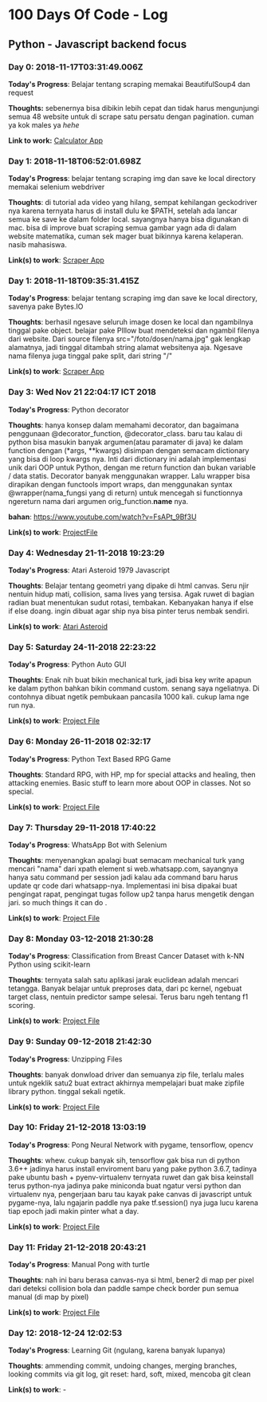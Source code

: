 # 100 Days Of Code - Log
## Python - Javascript backend focus 

### Day 0: 2018-11-17T03:31:49.006Z

**Today's Progress**: Belajar tentang scraping memakai BeautifulSoup4 dan request 

**Thoughts:** sebenernya bisa dibikin lebih cepat dan tidak harus mengunjungi semua 48 website untuk di scrape satu persatu dengan pagination. cuman ya kok males ya *hehe* 

**Link to work:** [Calculator App](https://github.com/svmihar/scraper-matematika-its)


### Day 1: 2018-11-18T06:52:01.698Z
**Today's Progress**: belajar tentang scraping img dan save ke local directory memakai selenium webdriver

**Thoughts**: di tutorial ada video yang hilang, sempat kehilangan geckodriver nya karena ternyata harus di install dulu ke $PATH, setelah ada lancar semua ke save ke dalam folder local. sayangnya hanya bisa digunakan di mac. bisa di improve buat scraping semua gambar yagn ada di dalam website matematika, cuman sek mager buat bikinnya karena kelaperan. nasib mahasiswa.

**Link(s) to work**: [Scraper App](https://github.com/svmihar/scraper-matematika-its)


### Day 1: 2018-11-18T09:35:31.415Z
**Today's Progress**: belajar tentang scraping img dan save ke local directory, savenya pake Bytes.IO

**Thoughts**: berhasil ngesave seluruh image dosen ke local dan ngambilnya tinggal pake object. belajar pake PIllow buat mendeteksi dan ngambil filenya dari website. Dari source filenya src="/foto/dosen/nama.jpg" gak lengkap alamatnya, jadi tinggal ditambah string alamat websitenya aja. Ngesave nama filenya juga tinggal pake split, dari string "/" 

**Link(s) to work**: [Scraper App](https://github.com/svmihar/scraper-matematika-its)

### Day 3: Wed Nov 21 22:04:17 ICT 2018
**Today's Progress**: Python decorator

**Thoughts**: hanya konsep dalam memahami decorator, dan bagaimana penggunaan @decorator_function, @decorator_class. baru tau kalau di python bisa masukin banyak argumen(atau paramater di java) ke dalam function dengan (*args, **kwargs) disimpan dengan semacam dictionary yang bisa di loop kwargs nya. Inti dari dictionary ini adalah implementasi unik dari OOP untuk Python, dengan me return function dan bukan variable / data statis. Decorator banyak menggunakan wrapper. Lalu wrapper bisa dirapikan dengan functools import wraps, dan menggunakan syntax @wrapper(nama_fungsi yang di return) untuk mencegah si functionnya ngereturn nama dari argumen orig_function.__name__ nya. 

**bahan**: https://www.youtube.com/watch?v=FsAPt_9Bf3U


**Link(s) to work**: [ProjectFile ](https://github.com/svmihar/30-days-of-python/tree/master/python-decorator)

### Day 4: Wednesday 21-11-2018 19:23:29
**Today's Progress**: Atari Asteroid 1979 Javascript


**Thoughts**: Belajar tentang geometri yang dipake di html canvas. Seru njir nentuin hidup mati, collision, sama lives yang tersisa. Agak ruwet di bagian radian buat menentukan sudut rotasi, tembakan. Kebanyakan hanya if else if else doang. ingin dibuat agar ship nya bisa pinter terus nembak sendiri. 

**Link(s) to work**: [Atari Asteroid](https://github.com/svmihar/100-days-of-code.git)

### Day 5: Saturday 24-11-2018 22:23:22
**Today's Progress**: Python Auto GUI 


**Thoughts**: Enak nih buat bikin mechanical turk, jadi bisa key write apapun ke dalam python bahkan bikin command custom. senang saya ngeliatnya. Di contohnya dibuat ngetik pembukaan pancasila 1000 kali. cukup lama nge run nya. 

**Link(s) to work**: [Project File](https://github.com/svmihar/30-days-of-python/tree/master/python-auto-gui)

### Day 6: Monday 26-11-2018 02:32:17
**Today's Progress**: Python Text Based RPG Game


**Thoughts**: Standard RPG, with HP, mp for special attacks and healing, then attacking enemies. Basic stuff to learn more about OOP in classes. Not so special. 

**Link(s) to work**: [Project File](https://github.com/svmihar/30-days-of-python/tree/master/rpg-battle)



### Day 7: Thursday 29-11-2018 17:40:22
**Today's Progress**: WhatsApp Bot with Selenium


**Thoughts**: menyenangkan apalagi buat semacam mechanical turk yang mencari "nama" dari xpath element si web.whatsapp.com, sayangnya hanya satu command per session jadi kalau ada command baru harus update qr code dari whatsapp-nya. Implementasi ini bisa dipakai buat pengingat rapat, pengingat tugas follow up2 tanpa harus mengetik dengan jari. so much things it can do .

**Link(s) to work**: [Project File](https://github.com/svmihar/30-days-of-python/tree/master/whatsapp-spam-bot)




### Day 8: Monday 03-12-2018 21:30:28
**Today's Progress**: Classification from Breast Cancer Dataset with k-NN Python using scikit-learn 


**Thoughts**: ternyata salah satu aplikasi jarak euclidean adalah mencari tetangga. Banyak belajar untuk preproses data, dari pc kernel, ngebuat target class, nentuin predictor sampe selesai. Terus baru ngeh tentang f1 scoring. 

**Link(s) to work**: [Project File](https://github.com/svmihar/tubes-data-mining/tree/master/classification)

### Day 9: Sunday 09-12-2018 21:42:30
**Today's Progress**: Unzipping Files 


**Thoughts**: banyak donwload driver dan semuanya zip file, terlalu males untuk ngeklik satu2 buat extract akhirnya mempelajari buat make zipfile library python. tinggal sekali ngetik.

**Link(s) to work**: [Project File](https://github.com/svmihar/30-days-of-python/tree/master/unzip)

### Day 10: Friday 21-12-2018 13:03:19
**Today's Progress**: Pong Neural Network with pygame, tensorflow, opencv


**Thoughts**: whew. cukup banyak sih, tensorflow gak bisa run di python 3.6++ jadinya harus install enviroment baru yang pake python 3.6.7, tadinya pake ubuntu bash + pyenv-virtualenv ternyata ruwet dan gak bisa keinstall terus python-nya jadinya pake miniconda buat ngatur versi python dan virtualenv nya, pengerjaan baru tau kayak pake canvas di javascript untuk pygame-nya, lalu ngajarin paddle nya pake tf.session() nya juga lucu karena tiap epoch jadi makin pinter what a day. 

**Link(s) to work**: [Project File](https://github.com/svmihar/30-days-of-python/tree/master/pong-neural-network)

### Day 11: Friday 21-12-2018 20:43:21
**Today's Progress**: Manual Pong with turtle

**Thoughts**: nah ini baru berasa canvas-nya si html, bener2 di map per pixel dari deteksi collision bola dan paddle sampe check border pun semua manual (di map by pixel)

**Link(s) to work**: [Project File](https://github.com/svmihar/30-days-of-python/tree/master/pong-neural-network)

### Day 12: 2018-12-24 12:02:53
**Today's Progress**: Learning Git (ngulang, karena banyak lupanya)

**Thoughts**: ammending commit, undoing changes, merging branches, looking commits via git log, git reset: hard, soft, mixed, mencoba git clean 

**Link(s) to work**: -
